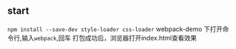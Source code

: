 
## start
`npm install --save-dev style-loader css-loader`
webpack-demo 下打开命令行,输入`webpack`,回车
打包成功后，浏览器打开index.html查看效果